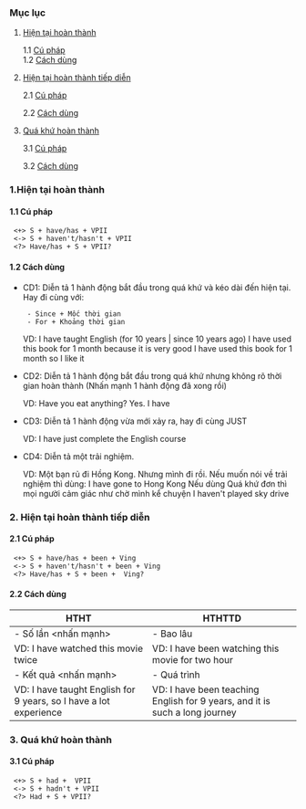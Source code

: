 ### Mục lục 
1. [Hiện tại hoàn thành](#HTHT)
  
    1.1 [Cú pháp](#structureHTHT)  
    1.2 [Cách dùng](#UseHTHT)
  
2. [Hiện tại hoàn thành tiếp diễn](#HTHTTD)

    2.1 [Cú pháp](#structureHTHTTD)
      
    2.2 [Cách dùng](#UseHTHTTD)

3. [Quá khứ hoàn thành](#QKHT)
  
    3.1 [Cú pháp](#structureQKHT)
    
    3.2 [Cách dùng](#UseQKHT)

### 1.Hiện tại hoàn thành <a name="HTHT"></a>
#### 1.1 Cú pháp <a name="structureHTHT"></a>
 ```
  <+> S + have/has + VPII 
  <-> S + haven't/hasn't + VPII 
  <?> Have/has + S + VPII? 
```
#### 1.2 Cách dùng <a name="UseHTHT"></a>

  - CD1: Diễn tả 1 hành động bắt đầu trong quá khứ và kéo dài đến hiện tại. Hay đi cùng với: 
         
         - Since + Mốc thời gian 
         - For + Khoảng thời gian 
     
     VD: I have taught English (for 10 years | since 10 years ago) 
         I have used this book for 1 month because it is very good 
         I have used this book for 1 month so I like it 
        
  - CD2:  Diễn tả 1 hành động bắt đầu trong quá khứ nhưng không rõ thời gian hoàn thành (Nhấn mạnh 1 hành động đã xong rồi)
  
     VD: Have you eat anything? Yes. I have 
  
  - CD3: Diễn tả 1 hành động vừa mới xảy ra, hay đi cùng JUST 
  
     VD: I have just complete the English course 
   
  - CD4: Diễn tả một trải nghiệm. 
   
     VD: Một bạn rủ đi Hồng Kong. Nhưng mình đi rồi. Nếu muốn nói về trải nghiệm thì dùng: I have gone to Hong Kong 
     Nếu dùng Quá khứ đơn thì mọi người cảm giác như chờ mình kể chuyện 
     I haven't played sky drive
     
### 2. Hiện tại hoàn thành tiếp diễn <a name="HTHTTD"></a>
#### 2.1 Cú pháp <a name="structureHTHTTD"></a>
 ```
  <+> S + have/has + been + Ving  
  <-> S + haven't/hasn't + been + Ving  
  <?> Have/has + S + been +  Ving? 
```
  
#### 2.2 Cách dùng <a name="UseHTHTTD"></a>

| HTHT   | HTHTTD  |
|---|---|
|- Số lần <nhấn mạnh>   |- Bao lâu  |
|VD: I have watched this movie twice   |VD: I have been watching this movie for two hour   |
|- Kết quả <nhấn mạnh>   |- Quá trình  |
|VD: I have taught English for 9 years, so I have a lot experience   |VD: I have been teaching English for 9 years, and it is such a long  journey |


### 3. Quá khứ hoàn thành 
#### 3.1 Cú pháp <a name="structureQKHT"></a>
 ```
  <+> S + had +  VPII  
  <-> S + hadn't + VPII 
  <?> Had + S + VPII? 
 ```
  

